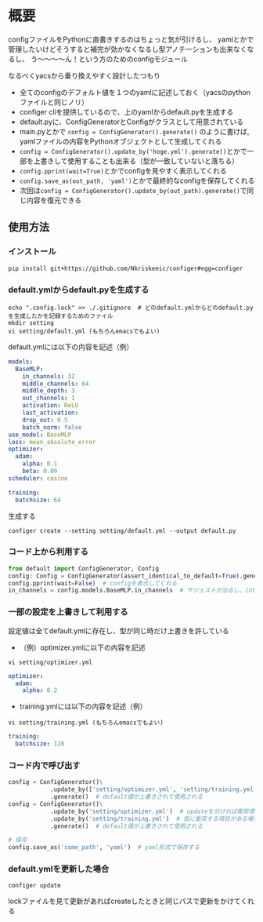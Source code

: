 # 概要

configファイルをPythonに直書きするのはちょっと気が引けるし、
yamlとかで管理したいけどそうすると補完が効かなくなるし型アノテーションも出来なくなるし、
う〜〜〜〜ん！という方のためのconfigモジュール

なるべくyacsから乗り換えやすく設計したつもり

- 全てのconfigのデフォルト値を１つのyamlに記述しておく（yacsのpythonファイルと同じノリ）
- configer cliを提供しているので、上のyamlからdefault.pyを生成する
- default.pyに、ConfigGeneratorとConfigがクラスとして用意されている
- main.pyとかで `config = ConfigGenerator().generate()` のように書けば, yamlファイルの内容をPythonオブジェクトとして生成してくれる
- `config = ConfigGenerator().update_by('hoge.yml').generate()`とかで一部を上書きして使用することも出来る（型が一致していないと落ちる）
- `config.pprint(wait=True)`とかでconfigを見やすく表示してくれる
- `config.save_as(out_path, 'yaml')`とかで最終的なconfigを保存してくれる
- 次回は`config = ConfigGenerator().update_by(out_path).generate()`で同じ内容を復元できる

## 使用方法

### インストール
```shell script
pip install git+https://github.com/Nkriskeeic/configer#egg=configer
```

### default.ymlからdefault.pyを生成する

```shell script
echo ".config.lock" >> ./.gitignore  # どのdefault.ymlからどのdefault.pyを生成したかを記録するためのファイル
mkdir setting
vi setting/default.yml (もちろんemacsでもよい)
```

default.ymlには以下の内容を記述（例）
```yaml
models:
  BaseMLP:
    in_channels: 32
    middle_channels: 64
    middle_depth: 3
    out_channels: 1
    activation: ReLU
    last_activation:
    drop_out: 0.5
    batch_norm: false
use_model: BaseMLP
loss: mean_absolute_error
optimizer:
  adam:
    alpha: 0.1
    beta: 0.09
scheduler: cosine

training:
  batchsize: 64
```

生成する
```shell script
configer create --setting setting/default.yml --output default.py
```

### コード上から利用する
```python
from default import ConfigGenerator, Config
config: Config = ConfigGenerator(assert_identical_to_default=True).generate()  # 生成に使用したymlから変更がないかを確認してconfigをloadする
config.pprint(wait=False)  # configを表示してくれる
in_channels = config.models.BaseMLP.in_channels  # サジェストが出るし、int型であることを追ってくれる
```

### 一部の設定を上書きして利用する

設定値は全てdefault.ymlに存在し、型が同じ時だけ上書きを許している

- （例）optimizer.ymlに以下の内容を記述
```shell script
vi setting/optimizer.yml
```
```yaml
optimizer:
  adam:
    alpha: 0.2
```
- training.ymlには以下の内容を記述（例）
```shell script
vi setting/training.yml (もちろんemacsでもよい)
```
```yaml
training:
  batchsize: 128
```

### コード内で呼び出す

```python
config = ConfigGenerator()\
            .update_by(['setting/optimizer.yml', 'setting/training.yml'])  # optimizerとtrainingで同じ項目を上書きしようとするとエラーになる
            .generate()  # default値が上書きされて使用される
config = ConfigGenerator()\
            .update_by('setting/optimizer.yml')  # updateを分ければ衝突項目があっても問題ない
            .update_by('setting/training.yml')  # 仮に衝突する項目がある場合は、後からupdateしたほうが優先される
            .generate()  # default値が上書きされて使用される

# 保存
config.save_as('some_path', 'yaml')  # yaml形式で保存する
```

### default.ymlを更新した場合
```shell script
configer update
````
lockファイルを見て更新があればcreateしたときと同じパスで更新をかけてくれる
